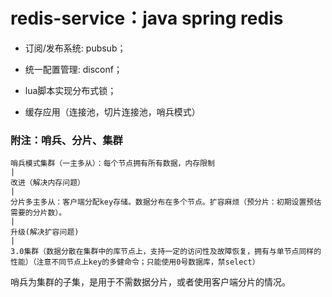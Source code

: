 redis-service：java spring redis
====================

* 订阅/发布系统: pubsub；

* 统一配置管理: disconf；

* lua脚本实现分布式锁；

* 缓存应用（连接池，切片连接池，哨兵模式）

### 附注：哨兵、分片、集群
```
哨兵模式集群（一主多从）：每个节点拥有所有数据，内存限制
|
改进（解决内存问题）
|
分片多主多从：客户端分配key存储。数据分布在多个节点。扩容麻烦（预分片：初期设置预估需要的分片数）。
|
升级(解决扩容问题)
|
3.0集群（数据分散在集群中的库节点上，支持一定的访问性及故障恢复，拥有与单节点同样的性能）（注意不同节点上key的多健命令；只能使用0号数据库，禁select）
```
哨兵为集群的子集，是用于不需数据分片，或者使用客户端分片的情况。
